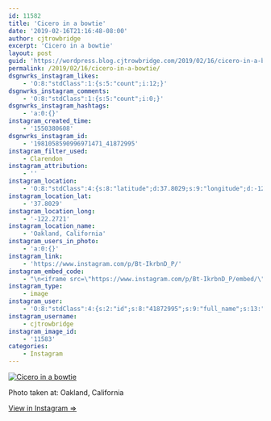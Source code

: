 ```yaml
---
id: 11582
title: 'Cicero in a bowtie'
date: '2019-02-16T21:16:48-08:00'
author: cjtrowbridge
excerpt: 'Cicero in a bowtie'
layout: post
guid: 'https://wordpress.blog.cjtrowbridge.com/2019/02/16/cicero-in-a-bowtie/'
permalink: /2019/02/16/cicero-in-a-bowtie/
dsgnwrks_instagram_likes:
    - 'O:8:"stdClass":1:{s:5:"count";i:12;}'
dsgnwrks_instagram_comments:
    - 'O:8:"stdClass":1:{s:5:"count";i:0;}'
dsgnwrks_instagram_hashtags:
    - 'a:0:{}'
instagram_created_time:
    - '1550380608'
dsgnwrks_instagram_id:
    - '1981058590996971471_41872995'
instagram_filter_used:
    - Clarendon
instagram_attribution:
    - ''
instagram_location:
    - 'O:8:"stdClass":4:{s:8:"latitude";d:37.8029;s:9:"longitude";d:-122.2721;s:4:"name";s:19:"Oakland, California";s:2:"id";i:213051194;}'
instagram_location_lat:
    - '37.8029'
instagram_location_long:
    - '-122.2721'
instagram_location_name:
    - 'Oakland, California'
instagram_users_in_photo:
    - 'a:0:{}'
instagram_link:
    - 'https://www.instagram.com/p/Bt-IkrbnD_P/'
instagram_embed_code:
    - "\n<iframe src=\"https://www.instagram.com/p/Bt-IkrbnD_P/embed/\" width=\"612\" height=\"710\" frameborder=\"0\" scrolling=\"no\" allowtransparency=\"true\" class=\"insta-image-embed\"></iframe>\n"
instagram_type:
    - image
instagram_user:
    - 'O:8:"stdClass":4:{s:2:"id";s:8:"41872995";s:9:"full_name";s:13:"CJ Trowbridge";s:15:"profile_picture";s:184:"https://scontent.cdninstagram.com/vp/0775d428d94dd24db966978e1f7c4c47/5CF4EA0B/t51.2885-19/s150x150/49719818_1996732167092496_2139941882996719616_n.jpg?_nc_ht=scontent.cdninstagram.com";s:8:"username";s:12:"cjtrowbridge";}'
instagram_username:
    - cjtrowbridge
instagram_image_id:
    - '11583'
categories:
    - Instagram
---
```


[![Cicero in a bowtie](https://blog.cjtrowbridge.com/wp-content/uploads/2019/02/cicero-in-a-bowtie-1-1.jpg)](https://www.instagram.com/p/Bt-IkrbnD_P/)

Photo taken at: Oakland, California

[View in Instagram ⇒](https://www.instagram.com/p/Bt-IkrbnD_P/)